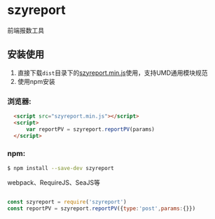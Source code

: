 # szyreport

 
前端报数工具  


## 安装使用

1. 直接下载`dist`目录下的[szyreport.min.js](https://github.com/ztjy-fe/szyreport/blob/master/dist/szyreport.min.js)使用，支持UMD通用模块规范  
2. 使用npm安装

### 浏览器:
``` html
  <script src="szyreport.min.js"></script>
  <script>
      var reportPV = szyreport.reportPV(params)
  </script>
```

### npm:
``` bash
$ npm install --save-dev szyreport
```

webpack、RequireJS、SeaJS等

``` javascript

const szyreport = require('szyreport')
const reportPV = szyreport.reportPV({type:'post',params:{}})
```


